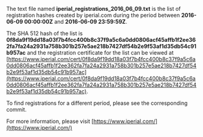 The text file named **iperial_registrations_2016_06_09.txt** is the list of registration hashes created by iperial.com during the period between **2016-06-09 00:00:00Z** and **2016-06-09 23:59:59Z**.

The SHA 512 hash of the list is **0f8da9f19dd18a03f7b4fcc400b8c37f9a5c6a0dd0806acf45affb1f2ee362fa7fa24a2931a758b301b257e5ae218b7427df54b2e9f53af1d35db54c91b957ac** and the registration certificate for the list can be viewed at [https://www.iperial.com/cert/0f8da9f19dd18a03f7b4fcc400b8c37f9a5c6a0dd0806acf45affb1f2ee362fa7fa24a2931a758b301b257e5ae218b7427df54b2e9f53af1d35db54c91b957ac](https://www.iperial.com/cert/0f8da9f19dd18a03f7b4fcc400b8c37f9a5c6a0dd0806acf45affb1f2ee362fa7fa24a2931a758b301b257e5ae218b7427df54b2e9f53af1d35db54c91b957ac).

To find registrations for a different period, please see the corresponding commit.

For more information, please visit [https://www.iperial.com/](https://www.iperial.com/)
